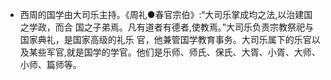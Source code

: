- 西周的国学由大司乐主持。《周礼●春官宗伯》:“大司乐掌成均之法,以治建国之学政，而合
  国之子弟焉。凡有道者有德者,使教焉。”大司乐负责宗教祭祀与国家典礼，是国家高级的礼乐
  官，他兼管国学教育事务。大司乐属下的乐官以及某些军官,就是国学的学官。他们是乐师、师氏、保氏、大胥、小胥、大师、小师、篇师等。
